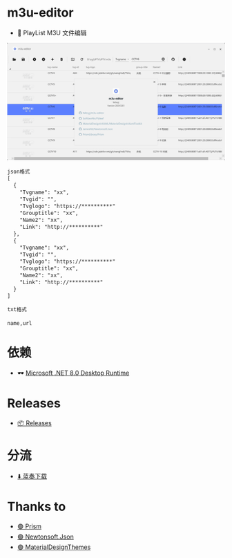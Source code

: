 # m3u-editor

- 🎥 PlayList M3U 文件编辑

![m3u-editor](https://raw.githubusercontent.com/fallssyj/m3u-editor/main/img/215411.png)

```
json格式
[
  {
    "Tvgname": "xx",
    "Tvgid": "",
    "Tvglogo": "https://**********"
    "Grouptitle": "xx",
    "Name2": "xx",
    "Link": "http://**********"
  },
  {
    "Tvgname": "xx",
    "Tvgid": "",
    "Tvglogo": "https://**********"
    "Grouptitle": "xx",
    "Name2": "xx",
    "Link": "http://**********"
  }
]
```
```
txt格式

name,url

```
# 依赖
- 🕶 [Microsoft .NET 8.0 Desktop Runtime ](https://download.visualstudio.microsoft.com/download/pr/b280d97f-25a9-4ab7-8a12-8291aa3af117/a37ed0e68f51fcd973e9f6cb4f40b1a7/windowsdesktop-runtime-8.0.0-win-x64.exe)

# Releases

- [📦 Releases](https://github.com/fallssyj/m3u-editor/releases/)

# 分流

- [⬇️ 蓝奏下载](https://fallssyj.lanzoul.com/b014bnd0d) 


# Thanks to

-  [🟢 Prism](https://github.com/PrismLibrary/Prism)
-  [🟢 Newtonsoft.Json](https://www.newtonsoft.com/json)
-  [🟢 MaterialDesignThemes](https://github.com/MaterialDesignInXAML/MaterialDesignInXamlToolkit)
